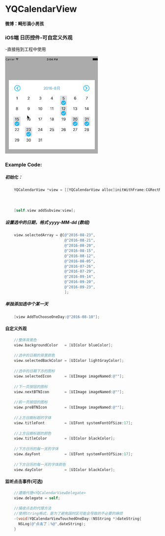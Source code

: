 # YQCalendarView
#### 微博：畸形滴小男孩
### iOS端 日历控件-可自定义外观
-直接拖到工程中使用

 ![image](https://github.com/976431yang/YQCalendarView/blob/master/DEMO/ScreenShot/screenshot.gif)

### Example Code:
##### 初始化：
```objective-c
	YQCalendarView *view = [[YQCalendarView alloc]initWithFrame:CGRectMake(20,
                                                                           100,
                                                                           self.view.frame.size.width-40,
                                                                           300)];
    [self.view addSubview:view];
```
##### 设置选中的日期，格式 yyyy-MM-dd (数组)
```objective-c
    view.selectedArray = @[@"2016-08-23",
                           @"2016-08-21",
                           @"2016-08-20",
                           @"2016-08-15",
                           @"2016-08-12",
                           @"2016-08-05",
                           @"2016-07-26",
                           @"2016-07-29",
                           @"2016-09-14",
                           @"2016-09-20",
                           @"2016-09-23",
                           ];
```
##### 单独添加选中个某一天
```objective-c
    [view AddToChooseOneDay:@"2016-08-10"];
```

#### 自定义外观
```objective-c
	//整体背景色
    view.backgroundColor   = [UIColor blueColor];

    //选中的日期的背景颜色
    view.selectedBackColor = [UIColor lightGrayColor];

    //选中的日期下方的图标
    view.selectedIcon      = [UIImage imageNamed:@""];

    //下一页按钮的图标
    view.nextBTNIcon       = [UIImage imageNamed:@""];

    //前一页按钮的图标
    view.preBTNIcon        = [UIImage imageNamed:@""];

    //上方日期标题的字体
    view.titleFont         = [UIFont systemFontOfSize:17];

    //上方日期标题的颜色
    view.titleColor        = [UIColor blackColor];

    //下方日历的每一天的字体
    view.dayFont           = [UIFont systemFontOfSize:17];

    //下方日历的每一天的字体颜色
    view.dayColor          = [UIColor blackColor];


```
#### 监听点击事件(可选)
```objective-c
    //遵循代理<YQCalendarViewDelegate>
    view.delegate = self;

    //接收点击的代理方法
    //使用String格式，是为了避免因时区可能会导致的不必要的麻烦
    -(void)YQCalendarViewTouchedOneDay:(NSString *)dateString{
      NSLog(@"点击了：%@",dateString);
    }


```



